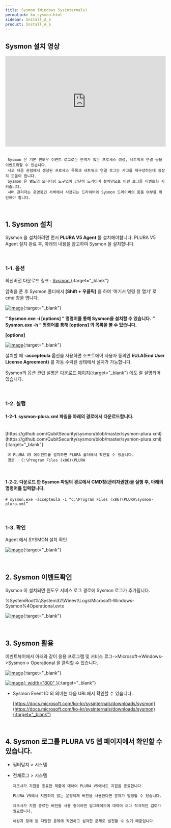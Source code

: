 ```yaml
---
title: Sysmon (Windows Sysinternals)
permalink: ko_sysmon.html
sidebar: Install_A_S
product: Install_A_S
---
```


## Sysmon 설치 영상

<style>.embed-container { position: relative; padding-bottom: 56.25%; height: 0; overflow: hidden; max-width: 100%; } .embed-container iframe, .embed-container object, .embed-container embed { position: absolute; top: 0; left: 0; width: 100%; height: 100%; }</style><div class='embed-container'><iframe src='https://www.youtube.com/embed/G6crbYg2Mzw' frameborder='0' allowfullscreen></iframe></div>

<br />

     Sysmon 은 기본 윈도우 이벤트 로그로는 한계가 있는 프로세스 생성, 네트워크 연결 등을 이벤트화할 수 있습니다. 
     사고 대응 관점에서 생성된 프로세스 목록과 네트워크 연결 로그는 사고를 재구성하는데 굉장히 도움이 됩니다. 
     Sysmon 은 별도의 모니터링 도구없이 간단히 드라이버 설치만으로 이런 로그를 이벤트화 시켜줍니다.
     서버 관리자는 운영중인 서버에서 사용되는 드라이버와 Sysmon 드라이버의 충돌 여부를 확인해야 합니다.

<br />

## 1. Sysmon 설치

Sysmon 을 설치하려면 먼저 __PLURA V5 Agent__ 를 설치해야합니다.
PLURA V5 Agent 설치 완료 후, 아래의 내용을 참고하여 Sysmon 을 설치합니다.

<br />

### 1-1. 옵션

최신버전 다운로드 링크 : [ Sysmon ](https://docs.microsoft.com/en-us/sysinternals/downloads/sysmon){:target="_blank"}

압축을 푼 후 Sysmon 폴더에서 **[Shift + 우클릭]** 을 하여 ‘여기서 명령 창 열기’ 로 cmd 창을 엽니다.

[![image](/docs/images/Ins_G/Sysmon/sysmon_1.png)](/docs/images/Ins_G/Sysmon/sysmon_1.png){:target="_blank"}

**” Sysmon.exe –i [options] ” 명령어를 통해 Sysmon을 설치할 수 있습니다.**
**” Sysmon.exe -h ” 명령어를 통해 [options] 의 목록을 볼 수 있습니다.**

**[options]**

[![image](/docs/images/Ins_G/Sysmon/sysmon_2.png)](/docs/images/Ins_G/Sysmon/sysmon_2.png){:target="_blank"}

설치할 때 **-accepteula** 옵션을 사용하면 소프트에어 사용자 동의인 **EULA(End User License Agreement)** 를 자동 수락된 상태에서 설치가 가능합니다.

Sysmon의 옵션 관련 설명은 [다운로드 페이지](https://docs.microsoft.com/ko-kr/sysinternals/downloads/sysmon){:target="_blank"} 에도 잘 설명되어 있습니다.

<br />

### 1-2. 실행

#### 1-2-1. sysmon-plura.xml 파일을 아래의 경로에서 다운로드합니다.
<br />
     [https://github.com/QubitSecurity/sysmon/blob/master/sysmon-plura.xml](https://github.com/QubitSecurity/sysmon/blob/master/sysmon-plura.xml){:target="_blank"}

     ※ PLURA V5 에이전트를 설치하면 PLURA 폴더에서 확인할 수 있습니다.
     경로 : C:\Program Files (x86)\PLURA

<br />

#### 1-2-2. 다운로드 한 Sysmon 파일의 경로에서 CMD창(관리자권한)을 실행 후, 아래의 명령어를 입력합니다.

`# sysmon.exe -accepteula -i “C:\Program Files (x86)\PLURA\sysmon-plura.xml”`

<br />

### 1-3. 확인

Agent 에서 SYSMON 설치 확인

[![image](/docs/images/Ins_G/Sysmon/sysmon_3.png)](/docs/images/Ins_G/Sysmon/sysmon_3.png){:target="_blank"}

<br />

## 2. Sysmon 이벤트확인

Sysmon 이 설치되면 윈도우 서비스 로그 경로에 Sysmon 로그가 추가됩니다.

%SystemRoot%\System32\Winevt\Logs\Microsoft-Windows-Sysmon%4Operational.evtx

[![image](/docs/images/Ins_G/Sysmon/sysmon_4.png)](/docs/images/Ins_G/Sysmon/sysmon_4.png){:target="_blank"}

<br />

## 3. Sysmon 활용

이벤트뷰어에서 아래와 같이 응용 프로그램 및 서비스 로그->Microsoft->Windows->Sysmon-> Operational 을 클릭할 수 있습니다.

[![image](/docs/images/Ins_G/Sysmon/sysmon_5.png)](/docs/images/Ins_G/Sysmon/sysmon_5.png){:target="_blank"}

[![image](/docs/images/Ins_G/Sysmon/sysmon_6.png){: width="800" }](/docs/images/Ins_G/Sysmon/sysmon_6.png){:target="_blank"}

  - Sysmon Event ID 의 의미는 다음 URL에서 확인할 수 있습니다.

    [https://docs.microsoft.com/ko-kr/sysinternals/downloads/sysmon](https://docs.microsoft.com/ko-kr/sysinternals/downloads/sysmon){:target="_blank"}
 
<br />

## 4. Sysmon 로그를 PLURA V5 웹 페이지에서 확인할 수 있습니다.

- 필터탐지 > 시스템
- 전체로그 > 시스템

      제조사가 지원을 종료한 제품에 대하여 PLURA V5에서도 지원을 종료합니다.

      PLURA V5에서 지원하지 않는 운영체제 버전을 사용한다면 문제가 발생할 수 있습니다.

      제조사가 지원 종료한 버전을 사용 중이라면 업그레이드에 대하여 보다 적극적인 검토가 필요합니다.
     
      해킹과 장애 등 다양한 문제에 직면하고 심각한 문제로 발전할 수 있기 때문입니다.